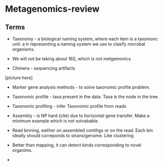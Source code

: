 # Metagenomics-review

## Terms 

- Taxonomy - a biological naming system, where each item is a taxomonc unit.  a tr representing a naming system we use to clasify microbal organisms. 

- We will not be taking about 16S, which is not metgemonics 

- Chimera - sequencing artifacts 

[picture here]


- Marker gene analysis methods - to solve taxonomic profile problem. 
- Taxonomic profile - taxa present in the data. Taxa is the node in the tree. 
- Taxonomic profiling - infer Taxonomic profile from reads
- Assembly - is NP hard (cite) due to horizontal gene transfer. Make a minimum example which is not solvabable. 
- Read binning, eaither on assembled contihgs or on the read. Each  bin ideally should correponds to strans/genome. Like clustering 

- Better than mapping, it can detect binds corresponding to novel organims.  
- 
